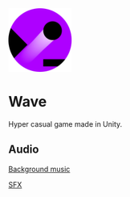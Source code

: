 <img src="/Assets/Sprites/Logo.png" width="25%" height="25%">
                                                              
# Wave
Hyper casual game made in Unity.

## Audio
[Background music](https://assetstore.unity.com/packages/audio/music/complete-music-collection-free-edition-119129)

[SFX](https://assetstore.unity.com/packages/audio/sound-fx/free-casual-game-sfx-pack-54116)
